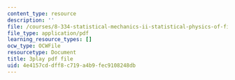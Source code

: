 ```yaml
---
content_type: resource
description: ''
file: /courses/8-334-statistical-mechanics-ii-statistical-physics-of-fields-spring-2014/4e4157cddff8c719a4b9fec9108248db_H44LyNdIi5E.pdf
file_type: application/pdf
learning_resource_types: []
ocw_type: OCWFile
resourcetype: Document
title: 3play pdf file
uid: 4e4157cd-dff8-c719-a4b9-fec9108248db
---
```

